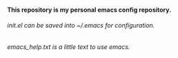 #### This repository is my personal emacs config repository.

###### init.el can be saved into ~/.emacs for configuration.
###### emacs_help.txt is a little text to use emacs.
